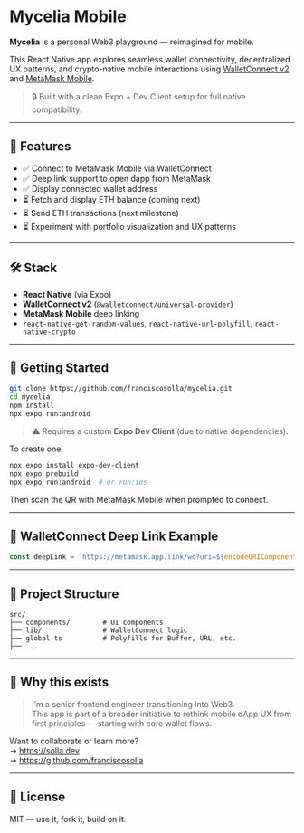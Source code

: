 # Mycelia Mobile

**Mycelia** is a personal Web3 playground — reimagined for mobile.

This React Native app explores seamless wallet connectivity, decentralized UX patterns, and crypto-native mobile interactions using [WalletConnect v2](https://walletconnect.com/) and [MetaMask Mobile](https://metamask.io/).

> 🔒 Built with a clean Expo + Dev Client setup for full native compatibility.

---

## 📲 Features

- ✅ Connect to MetaMask Mobile via WalletConnect
- ✅ Deep link support to open dapp from MetaMask
- ✅ Display connected wallet address
- ⏳ Fetch and display ETH balance (coming next)
- ⏳ Send ETH transactions (next milestone)
- ⏳ Experiment with portfolio visualization and UX patterns

---

## 🛠️ Stack

- **React Native** (via Expo)
- **WalletConnect v2** (`@walletconnect/universal-provider`)
- **MetaMask Mobile** deep linking
- `react-native-get-random-values`, `react-native-url-polyfill`, `react-native-crypto`

---

## 🚀 Getting Started

```bash
git clone https://github.com/franciscosolla/mycelia.git
cd mycelia
npm install
npx expo run:android
```

> ⚠️ Requires a custom **Expo Dev Client** (due to native dependencies).

To create one:

```bash
npx expo install expo-dev-client
npx expo prebuild
npx expo run:android  # or run:ios
```

Then scan the QR with MetaMask Mobile when prompted to connect.

---

## 🔗 WalletConnect Deep Link Example

```ts
const deepLink = `https://metamask.app.link/wc?uri=${encodeURIComponent(uri)}`;
```

---

## 📁 Project Structure

```
src/
├── components/        # UI components
├── lib/               # WalletConnect logic
├── global.ts          # Polyfills for Buffer, URL, etc.
├── ...
```

---

## 🙋 Why this exists

> I’m a senior frontend engineer transitioning into Web3.  
> This app is part of a broader initiative to rethink mobile dApp UX from first principles — starting with core wallet flows.

Want to collaborate or learn more?  
→ https://solla.dev  
→ https://github.com/franciscosolla

---

## 📜 License

MIT — use it, fork it, build on it.
